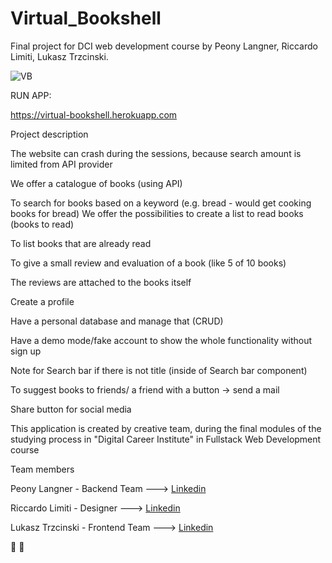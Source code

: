 # Virtual_Bookshell
Final project for DCI web development course by Peony Langner, Riccardo Limiti, Lukasz Trzcinski. 

![VB](image.jpg)

RUN APP: 

https://virtual-bookshell.herokuapp.com

Project description

The website can crash during the sessions, because search amount is limited from API provider

We offer a catalogue of books (using API)

To search for books based on a keyword (e.g. bread - would get cooking books for bread)
We offer the possibilities to create a list to read books (books to read)

To list books that are already read

To give a small review and evaluation of a book (like 5 of 10 books)

The reviews are attached to the books itself

Create a profile

Have a personal database and manage that (CRUD)

Have a demo mode/fake account to show the whole functionality without sign up

Note for Search bar if there is not title (inside of Search bar component)

To suggest books to friends/ a friend with a button -> send a mail

Share button for social media


This application is created by creative team,
during the final modules of the studying process in
"Digital Career Institute" in Fullstack Web Development course

Team members

Peony Langner - Backend Team ---> [Linkedin](https://www.linkedin.com/in/peony-langner-6808b218a/) 

Riccardo Limiti - Designer ---> [Linkedin](https://www.linkedin.com/in/riccardo-limiti-a81061226/)

Lukasz Trzcinski - Frontend Team ---> [Linkedin](https://www.linkedin.com/in/lukasz-trzcinski-berlin/) 

🙌 🙏
